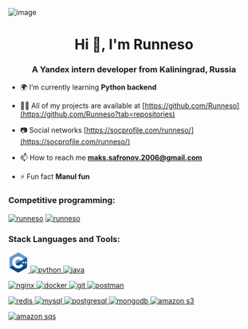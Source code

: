 ![image](https://github.com/user-attachments/assets/78a478eb-4bca-45bc-b462-19a03e71914d)<h1 align="center">Hi 👋, I'm Runneso</h1>
<h3 align="center">A Yandex intern developer from Kaliningrad, Russia</h3>

- 🌍 I’m currently learning **Python backend**

- 👨‍🎓 All of my projects are available at [https://github.com/Runneso](https://github.com/Runneso?tab=repositories)

- 📷 Social networks [https://socprofile.com/runneso/](https://socprofile.com/runneso/)

- 📫 How to reach me **maks.safronov.2006@gmail.com**

- ⚡ Fun fact **Manul fun**

<h3 align="left">Competitive programming:</h3>
<p align="left">
<a href="https://codeforces.com/profile/runneso" target="blank"><img align="center" src="https://raw.githubusercontent.com/rahuldkjain/github-profile-readme-generator/master/src/images/icons/Social/codeforces.svg" alt="runneso" height="30" width="40" /></a>
<a href="https://www.leetcode.com/runneso" target="blank"><img align="center" src="https://raw.githubusercontent.com/rahuldkjain/github-profile-readme-generator/master/src/images/icons/Social/leet-code.svg" alt="runneso" height="30" width="40" /></a>
</p>

<h3 align="left">Stack Languages and Tools:</h3>
<p align="left"> 
    <a href="https://www.w3schools.com/cpp/" target="_blank" rel="noreferrer"> <img src="https://raw.githubusercontent.com/devicons/devicon/master/icons/cplusplus/cplusplus-original.svg" alt="cplusplus" width="40" height="40"/> </a>
    <a href="https://www.python.org" target="_blank" rel="noreferrer"> <img src="https://www.vectorlogo.zone/logos/python/python-icon.svg" alt="python" width="40" height="40"/> </a> 
    <a href="https://www.java.com/" target="_blank" rel="noreferrer"> <img src="https://www.vectorlogo.zone/logos/java/java-icon.svg" alt="java" width="40" height="40"/> </a> 
    
  <a href="https://nginx.org/" target="_blank" rel="noreferrer"> <img src="https://www.vectorlogo.zone/logos/nginx/nginx-icon.svg" alt="nginx" width="40" height="40"/> </a> 
  <a href="https://www.docker.com/" target="_blank" rel="noreferrer"> <img src="https://www.vectorlogo.zone/logos/docker/docker-icon.svg" alt="docker" width="40" height="40"/> </a> 
  <a href="https://git-scm.com/" target="_blank" rel="noreferrer"> <img src="https://www.vectorlogo.zone/logos/git-scm/git-scm-icon.svg" alt="git" width="40" height="40"/> </a> 
  <a href="https://postman.com" target="_blank" rel="noreferrer"> <img src="https://www.vectorlogo.zone/logos/getpostman/getpostman-icon.svg" alt="postman" width="40" height="40"/> </a> 
  
  
  <a href="https://redis.io" target="_blank" rel="noreferrer"> <img src="https://www.vectorlogo.zone/logos/redis/redis-icon.svg" alt="redis" width="40" height="40"/> </a>
  <a href="https://www.mysql.com/" target="_blank" rel="noreferrer"> <img src="https://www.vectorlogo.zone/logos/mysql/mysql-official.svg" alt="mysql" width="40" height="40"/> </a>
  <a href="https://www.postgresql.org" target="_blank" rel="noreferrer"> <img src="https://www.vectorlogo.zone/logos/postgresql/postgresql-icon.svg" alt="postgresql" width="40" height="40"/> </a> 
  <a href="https://www.mongodb.com/" target="_blank" rel="noreferrer"> <img src="https://www.vectorlogo.zone/logos/mongodb/mongodb-icon.svg" alt="mongodb" width="40" height="40"/> </a>
  <a href="https://aws.amazon.com/ru/s3/" target="_blank" rel="noreferrer"> <img src="https://upload.wikimedia.org/wikipedia/commons/thumb/b/bc/Amazon-S3-Logo.svg/642px-Amazon-S3-Logo.svg.png?20220427001138" alt="amazon s3" width="40" height="40"/> </a>

  <a href="https://aws.amazon.com/ru/sqs/" target="_blank" rel="noreferrer"> <img src="https://static-00.iconduck.com/assets.00/aws-sqs-simple-queue-service-icon-1697x2048-dc7jy6cc.png" alt="amazon sqs" width="40" height="40"/> </a>

  
  
</p>
